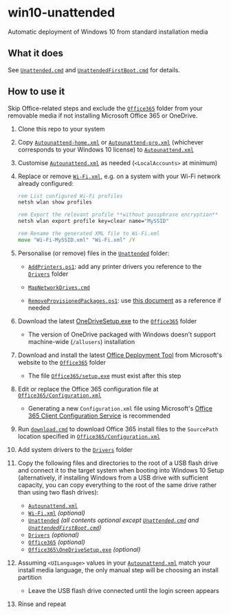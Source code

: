 # win10-unattended
Automatic deployment of Windows 10 from standard installation media

## What it does

See [`Unattended.cmd`](./Unattended/Unattended.cmd) and
[`UnattendedFirstBoot.cmd`](./Unattended/UnattendedFirstBoot.cmd) for details.

## How to use it

Skip Office-related steps and exclude the [`Office365`](./Office365/) folder
from your removable media if not installing Microsoft Office 365 or OneDrive.

1. Clone this repo to your system

1. Copy [`Autounattend-home.xml`](./Autounattend-home.xml) or
   [`Autounattend-pro.xml`](./Autounattend-pro.xml) (whichever corresponds to
   your Windows 10 license) to [`Autounattend.xml`](./Autounattend.xml)

1. Customise [`Autounattend.xml`](./Autounattend.xml) as needed
   (`<LocalAccounts>` at minimum)

1. Replace or remove [`Wi-Fi.xml`](./Wi-Fi.xml), e.g. on a system with your
   Wi-Fi network already configured:

    ```bat
    rem List configured Wi-Fi profiles
    netsh wlan show profiles

    rem Export the relevant profile **without passphrase encryption**
    netsh wlan export profile key=clear name="MySSID"

    rem Rename the generated XML file to Wi-Fi.xml
    move "Wi-Fi-MySSID.xml" "Wi-Fi.xml" /Y
    ```

1. Personalise (or remove) files in the [`Unattended`](./Unattended/) folder:

   - [`AddPrinters.ps1`](./Unattended/AddPrinters.ps1): add any printer drivers
     you reference to the [`Drivers`](./Drivers/) folder

   - [`MapNetworkDrives.cmd`](./Unattended/MapNetworkDrives.cmd)

   - [`RemoveProvisionedPackages.ps1`](./Unattended/RemoveProvisionedPackages.ps1):
     use [this
     document](https://docs.microsoft.com/en-us/windows/application-management/apps-in-windows-10)
     as a reference if needed

1. Download the latest
   [OneDriveSetup.exe](https://go.microsoft.com/fwlink/?linkid=844652) to the
   [`Office365`](./Office365/) folder

   - The version of OneDrive packaged with Windows doesn't support machine-wide
     (`/allusers`) installation

1. Download and install the latest [Office Deployment
   Tool](https://www.microsoft.com/en-au/download/details.aspx?id=49117) from
   Microsoft's website to the [`Office365`](./Office365/) folder

   - The file [`Office365/setup.exe`](./Office365/setup.exe) must exist after
     this step

1. Edit or replace the Office 365 configuration file at
   [`Office365/Configuration.xml`](./Office365/Configuration.xml)

   - Generating a new `Configuration.xml` file using Microsoft's [Office 365
     Client Configuration Service](https://config.office.com/) is recommended

1. Run [`download.cmd`](./Office365/download.cmd) to download Office 365 install
   files to the `SourcePath` location specified in
   [`Office365/Configuration.xml`](./Office365/Configuration.xml)

1. Add system drivers to the [`Drivers`](./Drivers/) folder

1. Copy the following files and directories to the root of a USB flash drive and
   connect it to the target system when booting into Windows 10 Setup
   (alternatively, if installing Windows from a USB drive with sufficient
   capacity, you can copy everything to the root of the same drive rather than
   using two flash drives):

   - [`Autounattend.xml`](./Autounattend.xml)
   - [`Wi-Fi.xml`](./Wi-Fi.xml) *(optional)*
   - [`Unattended`](./Unattended/) *(all contents optional except
     [`Unattended.cmd`](./Unattended/Unattended.cmd) and
     [`UnattendedFirstBoot.cmd`](./Unattended/UnattendedFirstBoot.cmd))*
   - [`Drivers`](./Drivers/) *(optional)*
   - [`Office365`](./Office365/) *(optional)*
   - [`Office365\OneDriveSetup.exe`](./Office365/OneDriveSetup.exe) *(optional)*

1. Assuming `<UILanguage>` values in your
   [`Autounattend.xml`](./Autounattend.xml) match your install media language,
   the only manual step will be choosing an install partition

   - Leave the USB flash drive connected until the login screen appears

1. Rinse and repeat
